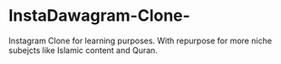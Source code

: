 # InstaDawagram-Clone-
Instagram Clone for learning purposes. With repurpose for more niche subejcts like Islamic content and Quran. 
